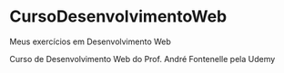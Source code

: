 # CursoDesenvolvimentoWeb
 Meus exercícios em Desenvolvimento Web

Curso de Desenvolvimento Web do Prof. André Fontenelle pela Udemy
